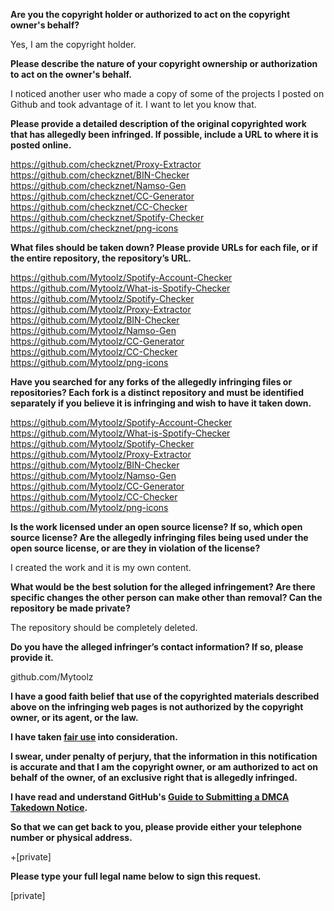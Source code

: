 **Are you the copyright holder or authorized to act on the copyright owner's behalf?**

Yes, I am the copyright holder.

**Please describe the nature of your copyright ownership or authorization to act on the owner's behalf.**

I noticed another user who made a copy of some of the projects I posted on Github and took advantage of it. I want to let you know that.

**Please provide a detailed description of the original copyrighted work that has allegedly been infringed. If possible, include a URL to where it is posted online.**

https://github.com/checkznet/Proxy-Extractor  
https://github.com/checkznet/BIN-Checker  
https://github.com/checkznet/Namso-Gen  
https://github.com/checkznet/CC-Generator  
https://github.com/checkznet/CC-Checker  
https://github.com/checkznet/Spotify-Checker  
https://github.com/checkznet/png-icons  

**What files should be taken down? Please provide URLs for each file, or if the entire repository, the repository’s URL.**

https://github.com/Mytoolz/Spotify-Account-Checker  
https://github.com/Mytoolz/What-is-Spotify-Checker  
https://github.com/Mytoolz/Spotify-Checker  
https://github.com/Mytoolz/Proxy-Extractor  
https://github.com/Mytoolz/BIN-Checker  
https://github.com/Mytoolz/Namso-Gen  
https://github.com/Mytoolz/CC-Generator  
https://github.com/Mytoolz/CC-Checker  
https://github.com/Mytoolz/png-icons  

**Have you searched for any forks of the allegedly infringing files or repositories? Each fork is a distinct repository and must be identified separately if you believe it is infringing and wish to have it taken down.**

https://github.com/Mytoolz/Spotify-Account-Checker  
https://github.com/Mytoolz/What-is-Spotify-Checker  
https://github.com/Mytoolz/Spotify-Checker  
https://github.com/Mytoolz/Proxy-Extractor  
https://github.com/Mytoolz/BIN-Checker  
https://github.com/Mytoolz/Namso-Gen  
https://github.com/Mytoolz/CC-Generator  
https://github.com/Mytoolz/CC-Checker  
https://github.com/Mytoolz/png-icons  

**Is the work licensed under an open source license? If so, which open source license? Are the allegedly infringing files being used under the open source license, or are they in violation of the license?**

I created the work and it is my own content.

**What would be the best solution for the alleged infringement? Are there specific changes the other person can make other than removal? Can the repository be made private?**

The repository should be completely deleted.

**Do you have the alleged infringer’s contact information? If so, please provide it.**

github.com/Mytoolz

**I have a good faith belief that use of the copyrighted materials described above on the infringing web pages is not authorized by the copyright owner, or its agent, or the law.**

**I have taken <a href="https://www.lumendatabase.org/topics/22">fair use</a> into consideration.**

**I swear, under penalty of perjury, that the information in this notification is accurate and that I am the copyright owner, or am authorized to act on behalf of the owner, of an exclusive right that is allegedly infringed.**

**I have read and understand GitHub's <a href="https://docs.github.com/articles/guide-to-submitting-a-dmca-takedown-notice/">Guide to Submitting a DMCA Takedown Notice</a>.**

**So that we can get back to you, please provide either your telephone number or physical address.**

+[private]

**Please type your full legal name below to sign this request.**

[private]
